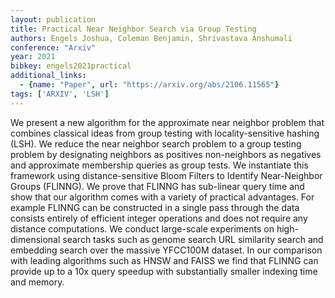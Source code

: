 ```yaml
---
layout: publication
title: Practical Near Neighbor Search via Group Testing
authors: Engels Joshua, Coleman Benjamin, Shrivastava Anshumali
conference: "Arxiv"
year: 2021
bibkey: engels2021practical
additional_links:
  - {name: "Paper", url: "https://arxiv.org/abs/2106.11565"}
tags: ['ARXIV', 'LSH']
---
```

We present a new algorithm for the approximate near neighbor problem that combines classical ideas from group testing with locality-sensitive hashing (LSH). We reduce the near neighbor search problem to a group testing problem by designating neighbors as positives non-neighbors as negatives and approximate membership queries as group tests. We instantiate this framework using distance-sensitive Bloom Filters to Identify Near-Neighbor Groups (FLINNG). We prove that FLINNG has sub-linear query time and show that our algorithm comes with a variety of practical advantages. For example FLINNG can be constructed in a single pass through the data consists entirely of efficient integer operations and does not require any distance computations. We conduct large-scale experiments on high-dimensional search tasks such as genome search URL similarity search and embedding search over the massive YFCC100M dataset. In our comparison with leading algorithms such as HNSW and FAISS we find that FLINNG can provide up to a 10x query speedup with substantially smaller indexing time and memory.
